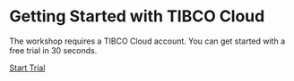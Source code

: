 # Getting Started with TIBCO Cloud

The workshop requires a TIBCO Cloud account. You can get started with a free trial in 30 seconds.

[Start Trial](https://cloud.tibco.com/cloud-services)

